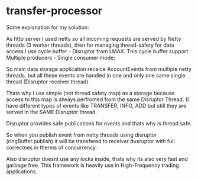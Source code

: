# transfer-processor

Some explanation for my solution:

As http server I used netty so all incoming requests are served by Netty threads (3 worker threads),
then for managing thread-safety for data access I use cycle buffer - Disruptor from LMAX.
This cycle buffer support Multiple producers - Single consumer mode;

So main data storage application receice AccountEvents from multiple netty threads,
but all these events are handled in one and only one same single thread (Disruptor receiver thread). 

Thats why I use simple (not thread safety map) as a storage because access to this map is always perfromed 
from the same Disruptor Thread. (I have different types of events like TRANSFER, INFO, ADD but still they are
served in the SAME Disruptor thread.

Disruptor provides safe publications for events and thats why is thread safe.

So when you publish event from netty threads using disruptor (ringBuffer.publish) 
it will be transfered to receiver dusruptor with full correctnes in therms of concurrency.

Also disruptor doesnt use any locks inside, thats why its also very fast and garbage free.
This framework is heavily use in High-Frequency trading applications.
